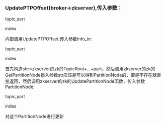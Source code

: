 ### UpdatePTPOffset(broker->zkserver),传入参数：

topic,part

index

内部调用UpdatePTPOffset,传入参数Info_in:

topic,part

index

首先构造str:=zkserver的zk的TopicRoot+...+part，然后调用zkserver的zk的GetPartitionNode掺入参数str应该是可以得到PartitionNode的，要是不存在就直接返回，然后调用zkserver的zk的UpdatePartitionNode函数，传入参数PartitionNode:

topic,part

index

对这个PartitionNode进行更新